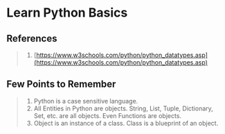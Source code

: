 # Learn Python Basics

## References

> 1. [https://www.w3schools.com/python/python_datatypes.asp](https://www.w3schools.com/python/python_datatypes.asp)

## Few Points to Remember

> 1. Python is a case sensitive language.
> 1. All Entities in Python are objects. String, List, Tuple, Dictionary, Set, etc. are all objects. Even Functions are objects.
> 1. Object is an instance of a class. Class is a blueprint of an object.
